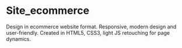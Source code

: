 # Site_ecommerce
 Design in ecommerce website format. Responsive, modern design and user-friendly. Created in HTML5, CSS3, light JS retouching for page dynamics.
